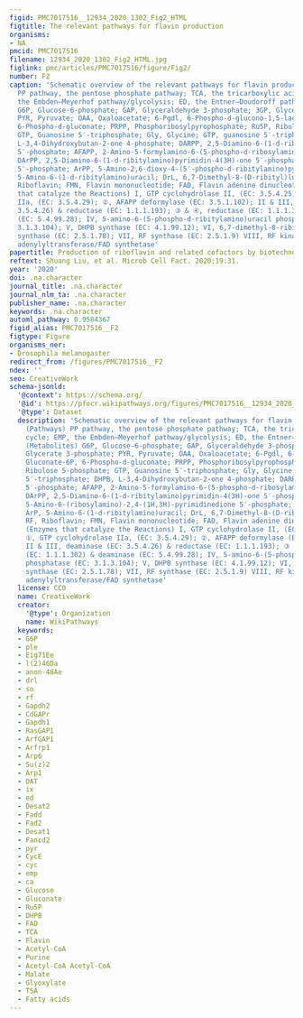 ```yaml
---
figid: PMC7017516__12934_2020_1302_Fig2_HTML
figtitle: The relevant pathways for flavin production
organisms:
- NA
pmcid: PMC7017516
filename: 12934_2020_1302_Fig2_HTML.jpg
figlink: pmc/articles/PMC7017516/figure/Fig2/
number: F2
caption: 'Schematic overview of the relevant pathways for flavin production. (Pathways)
  PP pathway, the pentose phosphate pathway; TCA, the tricarboxylic acid cycle; EMP,
  the Embden–Meyerhof pathway/glycolysis; ED, the Entner–Doudoroff pathway. (Metabolites)
  G6P, Glucose-6-phosphate; GAP, Glyceraldehyde 3-phosphate; 3GP, Glycerate 3-phosphate;
  PYR, Pyruvate; OAA, Oxaloacetate; 6-Pgdl, 6-Phospho-d-glucono-1,5-lactone; Gluconate-6P,
  6-Phospho-d-gluconate; PRPP, Phosphoribosylpyrophosphate; Ru5P, Ribulose 5-phosphate;
  GTP, Guanosine 5′-triphosphate; Gly, Glycine; GTP, guanosine 5′-triphosphate; DHPB,
  L-3,4-Dihydroxybutan-2-one 4-phosphate; DARPP, 2,5-Diamino-6-(1-d-ribosylamino)pyrimidin-4(3H)-one
  5′-phosphate; AFAPP, 2-Amino-5-formylamino-6-(5-phospho-d-ribosylamino)pyrimidin-4(3H)-one;
  DArPP, 2,5-Diamino-6-(1-d-ribitylamino)pyrimidin-4(3H)-one 5′-phosphate; ARPP, 5-Amino-6-(ribosylamino)-2,4-(1H,3H)-pyrimidinedione
  5′-phosphate; ArPP, 5-Amino-2,6-dioxy-4-(5′-phospho-d-ribitylamino)pyrimidine; ArP,
  5-Amino-6-(1-d-ribitylamino)uracil; DrL, 6,7-Dimethyl-8-(D-ribityl)lumazine; RF,
  Riboflavin; FMN, Flavin mononucleotide; FAD, Flavin adenine dinucleotide; (Enzymes
  that catalyze the Reactions) I, GTP cyclohydrolase II, (EC: 3.5.4.25); ①, GTP cyclohydrolase
  IIa, (EC: 3.5.4.29); ②, AFAPP deformylase (EC: 3.5.1.102); II & III, deaminase (EC:
  3.5.4.26) & reductase (EC: 1.1.1.193); ③ & ④, reductase (EC: 1.1.1.302) & deaminase
  (EC: 5.4.99.28); IV, 5-amino-6-(5-phospho-d-ribitylamino)uracil phosphatase (EC:
  3.1.3.104); V, DHPB synthase (EC: 4.1.99.12); VI, 6,7-dimethyl-8-ribityllumazine
  synthase (EC: 2.5.1.78); VII, RF synthase (EC: 2.5.1.9) VIII, RF kinase; IX, FMN
  adenylyltransferase/FAD synthetase'
papertitle: Production of riboflavin and related cofactors by biotechnological processes.
reftext: Shuang Liu, et al. Microb Cell Fact. 2020;19:31.
year: '2020'
doi: .na.character
journal_title: .na.character
journal_nlm_ta: .na.character
publisher_name: .na.character
keywords: .na.character
automl_pathway: 0.9584367
figid_alias: PMC7017516__F2
figtype: Figure
organisms_ner:
- Drosophila melanogaster
redirect_from: /figures/PMC7017516__F2
ndex: ''
seo: CreativeWork
schema-jsonld:
  '@context': https://schema.org/
  '@id': https://pfocr.wikipathways.org/figures/PMC7017516__12934_2020_1302_Fig2_HTML.html
  '@type': Dataset
  description: 'Schematic overview of the relevant pathways for flavin production.
    (Pathways) PP pathway, the pentose phosphate pathway; TCA, the tricarboxylic acid
    cycle; EMP, the Embden–Meyerhof pathway/glycolysis; ED, the Entner–Doudoroff pathway.
    (Metabolites) G6P, Glucose-6-phosphate; GAP, Glyceraldehyde 3-phosphate; 3GP,
    Glycerate 3-phosphate; PYR, Pyruvate; OAA, Oxaloacetate; 6-Pgdl, 6-Phospho-d-glucono-1,5-lactone;
    Gluconate-6P, 6-Phospho-d-gluconate; PRPP, Phosphoribosylpyrophosphate; Ru5P,
    Ribulose 5-phosphate; GTP, Guanosine 5′-triphosphate; Gly, Glycine; GTP, guanosine
    5′-triphosphate; DHPB, L-3,4-Dihydroxybutan-2-one 4-phosphate; DARPP, 2,5-Diamino-6-(1-d-ribosylamino)pyrimidin-4(3H)-one
    5′-phosphate; AFAPP, 2-Amino-5-formylamino-6-(5-phospho-d-ribosylamino)pyrimidin-4(3H)-one;
    DArPP, 2,5-Diamino-6-(1-d-ribitylamino)pyrimidin-4(3H)-one 5′-phosphate; ARPP,
    5-Amino-6-(ribosylamino)-2,4-(1H,3H)-pyrimidinedione 5′-phosphate; ArPP, 5-Amino-2,6-dioxy-4-(5′-phospho-d-ribitylamino)pyrimidine;
    ArP, 5-Amino-6-(1-d-ribitylamino)uracil; DrL, 6,7-Dimethyl-8-(D-ribityl)lumazine;
    RF, Riboflavin; FMN, Flavin mononucleotide; FAD, Flavin adenine dinucleotide;
    (Enzymes that catalyze the Reactions) I, GTP cyclohydrolase II, (EC: 3.5.4.25);
    ①, GTP cyclohydrolase IIa, (EC: 3.5.4.29); ②, AFAPP deformylase (EC: 3.5.1.102);
    II & III, deaminase (EC: 3.5.4.26) & reductase (EC: 1.1.1.193); ③ & ④, reductase
    (EC: 1.1.1.302) & deaminase (EC: 5.4.99.28); IV, 5-amino-6-(5-phospho-d-ribitylamino)uracil
    phosphatase (EC: 3.1.3.104); V, DHPB synthase (EC: 4.1.99.12); VI, 6,7-dimethyl-8-ribityllumazine
    synthase (EC: 2.5.1.78); VII, RF synthase (EC: 2.5.1.9) VIII, RF kinase; IX, FMN
    adenylyltransferase/FAD synthetase'
  license: CC0
  name: CreativeWork
  creator:
    '@type': Organization
    name: WikiPathways
  keywords:
  - G6P
  - ple
  - Eig71Ee
  - l(2)46Da
  - anon-48Ae
  - drl
  - so
  - rf
  - Gapdh2
  - CdGAPr
  - Gapdh1
  - RasGAP1
  - ArfGAP1
  - Arfrp1
  - Arp6
  - Su(z)2
  - Arp1
  - DAT
  - ix
  - ed
  - Desat2
  - Fadd
  - Fad2
  - Desat1
  - Fancd2
  - pyr
  - CycE
  - cyc
  - emp
  - ca
  - Glucose
  - Gluconate
  - Ru5P
  - DHPB
  - FAD
  - TCA
  - Flavin
  - Acetyl-CoA
  - Purine
  - Acetyl-CoA Acetyl-CoA
  - Malate
  - Glyoxylate
  - TSA
  - Fatty acids
---
```

